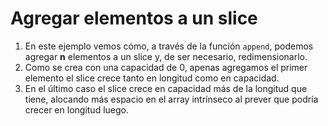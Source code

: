 # Agregar elementos a un slice

1. En este ejemplo vemos cómo, a través de la función `append`, podemos agregar **n** elementos a un slice y, de ser necesario, redimensionarlo.  
2. Como se crea con una capacidad de 0, apenas agregamos el primer elemento el slice crece tanto en longitud como en capacidad.  
3. En el último caso el slice crece en capacidad más de la longitud que tiene, alocando más espacio en el array intrínseco al prever que podría crecer en longitud luego.  
